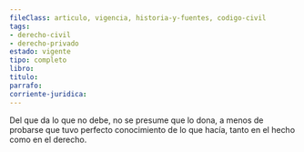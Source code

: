 ```yaml
---
fileClass: articulo, vigencia, historia-y-fuentes, codigo-civil
tags:
- derecho-civil
- derecho-privado
estado: vigente
tipo: completo
libro:
titulo:
parrafo:
corriente-juridica:
---
```

Del que da lo que no debe, no se presume que lo dona, a menos de probarse que tuvo perfecto conocimiento de lo que hacía, tanto en el hecho como en el derecho.